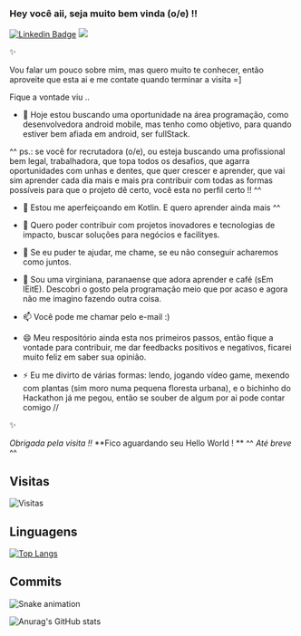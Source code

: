 ### Hey você aii, seja muito bem vinda (o/e) !!

[![Linkedin Badge](https://img.shields.io/badge/-LinkedIn-blue?style=for-the-badge&logo=Linkedin&logoColor=white&link=https://www.linkedin.com/in/marilise-morona)](https://www.linkedin.com/in/marilise-morona)
<a href="mailto:marymorona@gmail.com"><img src="https://img.shields.io/badge/-guillaume.falourd@gmail.com-D14836?style=flat&logo=Gmail&logoColor=white"/></a>
</p>

✨

Vou falar um pouco sobre mim, mas quero muito te conhecer, então aproveite que esta ai e me contate quando terminar a visita =]

Fique a vontade viu ..

- 🔭 Hoje estou buscando uma oportunidade na área programação, como desenvolvedora android mobile, mas tenho como objetivo, para quando estiver bem afiada em android, ser fullStack.
 

^^
ps.: se você for recrutadora (o/e), ou esteja buscando uma profissional bem legal, trabalhadora, que topa todos os desafios, que agarra oportunidades com unhas e dentes, que quer crescer e aprender, que vai sim aprender cada dia mais e mais pra contribuir com todas as formas possíveis para que o projeto dê certo, você esta no perfil certo !! 
^^


- 🌱 Estou me aperfeiçoando em Kotlin. E quero aprender ainda mais ^^
 
- 👯 Quero poder contribuir com projetos inovadores e tecnologias de impacto, buscar soluções para negócios e facilityes.
- 🤔 Se eu puder te ajudar, me chame, se eu não conseguir acharemos como juntos.

- 💬 Sou uma virginiana, paranaense que adora aprender e café (sEm lEitE). Descobri o gosto pela programação meio que por acaso e agora não me imagino fazendo outra coisa.

- 📫 Você pode me chamar pelo e-mail :)


- 😄 Meu respositório ainda esta nos primeiros passos, então fique a vontade para contribuir, me dar feedbacks positivos e negativos, ficarei muito feliz em saber sua opinião.


- ⚡ Eu me divirto de várias formas: lendo, jogando vídeo game, mexendo com plantas (sim moro numa pequena floresta urbana), e o bichinho do Hackathon já me pegou, então se souber de algum por ai pode contar comigo //

✨

_Obrigada pela visita !!_
**Fico aguardando seu Hello World ! **
 ^^ _Até breve_ ^^

## Visitas

![Visitas](https://visitor-badge.glitch.me/badge?page_id=MariliseMorona)

## Linguagens

[![Top Langs](https://github-readme-stats.vercel.app/api/top-langs/?username=MariliseMorona&layout=compact)](https://github.com/MariliseMorona/github-readme-stats)

## Commits

![Snake animation](https://github.com/MariliseMorona/MariliseMorona/blob/output/github-contribution-grid-snake.svg)

![Anurag's GitHub stats](https://github-readme-stats.vercel.app/api?username=MariliseMorona&show_icons=true&theme=radical)

